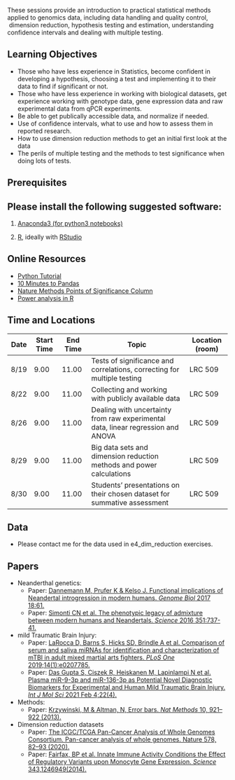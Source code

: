 These sessions provide an introduction to practical statistical methods
applied to genomics data, including data handling and quality control,
 dimension reduction, hypothesis testing and estimation, understanding
confidence intervals and dealing with multiple testing.

Learning Objectives
-------------------

-   Those who have less experience in Statistics, become confident in
    developing a hypothesis, choosing a test and implementing it to
    their data to find if significant or not.
-   Those who have less experience in working with biological datasets,
    get experience working with genotype data, gene expression data and
    raw experimental data from qPCR experiments.
-   Be able to get publically accessible data, and normalize if needed.
-   Use of confidence intervals, what to use and how to assess them in
    reported research.
-   How to use dimension reduction methods to get an initial first look
    at the data
-   The perils of multiple testing and the methods to test significance
    when doing lots of tests.

Prerequisites
-------------

Please install the following suggested software:
------------------------------------------------

1.  [Anaconda3 (for python3
    notebooks)](https://www.anaconda.com/download/)

2.  [R](https://www.r-project.org/), ideally with [RStudio](https://posit.co/downloads/)

<!-- -->


Online Resources
----------------

-   [Python Tutorial](https://www.learnpython.org/)
-   [10 Minutes to Pandas](https://pandas.pydata.org/pandas-docs/stable/10min.html)
-   [Nature Methods Points of Significance
    Column](https://www.nature.com/collections/qghhqm/pointsofsignificance)
-   [Power analysis in R](https://www.statmethods.net/stats/power.html)


Time and Locations
------------------

| **Date** | **Start Time** | **End Time** | **Topic**                                                                              | **Location (room)** |
| -------- | -------------- | ------------ | -------------------------------------------------------------------------------------- | ------------------- |
| 8/19     | 9.00           | 11.00        | Tests of significance and correlations, correcting for  multiple testing               | LRC 509             |
| 8/22     | 9.00           | 11.00        | Collecting and working with publicly available data                                    | LRC 509             |
| 8/26     | 9.00           | 11.00        | Dealing with uncertainty from raw experimental data, linear regression and ANOVA       | LRC 509             |
| 8/29     | 9.00           | 11.00        | Big data sets and dimension reduction methods and power calculations                   | LRC 509             |
| 8/30     | 9.00           | 11.00        | Students’ presentations on their chosen dataset for summative assessment               | LRC 509             |


Data
----

-   Please contact me for the data used in e4\_dim\_reduction exercises.

Papers
------

-   Neanderthal genetics:
    -   Paper: [Dannemann M, Prufer K & Kelso J. Functional implications of Neandertal introgression in modern humans. *Genome Biol* 2017 18:61.](https://link.springer.com/article/10.1186/s13059-017-1181-7)
    -   Paper: [Simonti CN et al. The phenotypic legacy of admixture between modern humans and Neandertals. *Science* 2016 351:737-41.](https://www.science.org/doi/full/10.1126/science.aad2149)
-   mild Traumatic Brain Injury:
    -   Paper: [LaRocca D, Barns S, Hicks SD, Brindle A et al. Comparison of serum and saliva miRNAs for identification and characterization of mTBI in adult mixed martial arts fighters. *PLoS One* 2019;14(1):e0207785.](https://journals.plos.org/plosone/article?id=10.1371/journal.pone.0207785)
    -   Paper: [Das Gupta S, Ciszek R, Heiskanen M, Lapinlampi N et al. Plasma miR-9-3p and miR-136-3p as Potential Novel Diagnostic Biomarkers for Experimental and Human Mild Traumatic Brain Injury. *Int J Mol Sci* 2021 Feb 4;22(4).](https://www.mdpi.com/1422-0067/22/4/1563)
-   Methods:
    -   Paper: [Krzywinski, M & Altman, N, Error bars. *Nat Methods* 10, 921–922 (2013).](https://www.nature.com/articles/nmeth.2659)
-   Dimension reduction datasets
    -   Paper: [The ICGC/TCGA Pan-Cancer Analysis of Whole Genomes Consortium. Pan-cancer analysis of whole genomes. Nature 578, 82–93 (2020).](https://www.nature.com/articles/s41586-020-1969-6)
    -   Paper: [Fairfax, BP et al. Innate Immune Activity Conditions the Effect of Regulatory Variants upon Monocyte Gene Expression. *Science* 343,1246949(2014).](https://www.science.org/doi/full/10.1126/science.1246949)


